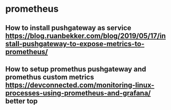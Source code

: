 # prometheus


## How to install pushgateway as service https://blog.ruanbekker.com/blog/2019/05/17/install-pushgateway-to-expose-metrics-to-prometheus/

## How to setup promethus pushgateway and promethus custom metrics https://devconnected.com/monitoring-linux-processes-using-prometheus-and-grafana/ better top

